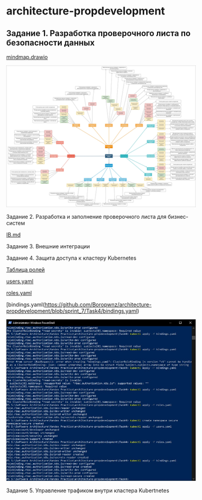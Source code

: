 # architecture-propdevelopment

## Задание 1. Разработка проверочного листа по безопасности данных

[mindmap.drawio](https://github.com/Boropwnz/architecture-propdevelopment/blob/sprint_7/Task1/mindmap.drawio)

![Картинка](https://github.com/Boropwnz/architecture-propdevelopment/blob/sprint_7/Task1/mindmap.jpg)


Задание 2. Разработка и заполнение проверочного листа для бизнес-систем

[IB.md](https://github.com/Boropwnz/architecture-propdevelopment/blob/sprint_7/Task2/IB.md)


Задание 3. Внешние интеграции



Задание 4. Защита доступа к кластеру Kubernetes

[Таблица ролей](https://github.com/Boropwnz/architecture-propdevelopment/blob/sprint_7/Task4/roles_table.md)

[users.yaml](https://github.com/Boropwnz/architecture-propdevelopment/blob/sprint_7/Task4/users.yaml)

[roles.yaml](https://github.com/Boropwnz/architecture-propdevelopment/blob/sprint_7/Task4/roles.yaml)

[bindings.yaml(https://github.com/Boropwnz/architecture-propdevelopment/blob/sprint_7/Task4/bindings.yaml)

![Screen-shot](https://github.com/Boropwnz/architecture-propdevelopment/blob/sprint_7/Task4/ps.jpg)

Задание 5. Управление трафиком внутри кластера Kubertnetes
